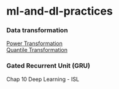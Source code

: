 # ml-and-dl-practices

###  Data transformation
[Power Transformation](https://feaz-book.com/numeric-yeojohnson) <br>
[Quantile Transformation](https://scikit-learn.org/stable/modules/preprocessing.html#non-linear-transformation)

### Gated Recurrent Unit (GRU)
Chap 10 Deep Learning - ISL 
